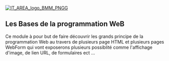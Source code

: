 [![IT_AREA_logo_BMM_PNGG](https://user-images.githubusercontent.com/107033711/174778898-9c44aaee-eb70-4d38-b4b0-93c851e09c82.png)](https://sites.google.com/view/it-area/accueil)

## Les Bases de la programmation WeB
Ce module à pour but de faire découvrir les grands principe de la programmation Web au travers de plusieurs page HTML et plusieurs pages WebForm qui vont exposerons plusieurs possiblité
comme l'affichage d'image, de lien URL, de formulaires ect ...

